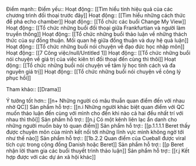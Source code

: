 

Điểm mạnh::
Điểm yếu::
Hoạt động:: [[Tìm hiểu tính hiệu quả của các chương trình đối thoại trước đây]]
Hoạt động:: [[Tìm hiểu những cách thức để phá echo chamber]]
Hoạt động:: [[Tổ chức các buổi Change My View]]
Hoạt động:: [[Tổ chức những buổi đối thoại giữa Frankfurtian và người làm truyền thông]]
Hoạt động:: [[Tổ chức những buổi thảo luận về những thách thức của sự đồng thuận. Mối quan hệ giữa đồng thuận và duy hệ quả luận]]
Hoạt động:: [[Tổ chức những buổi nói chuyện về đạo đức học nhập môn]]
Hoạt động:: [[7 Công việc/null/Untitled 1]]
Hoạt động:: [[Tổ chức những buổi nói chuyện về giá trị của việc kiên trì đối thoại đến cùng thì thôi]]
Hoạt động:: [[Tổ chức những buổi nói chuyện về tâm lý học tính cách và đa nguyên giá trị]]
Hoạt động:: [[Tổ chức những buổi nói chuyện về công lý phục hồi]]

Tham khảo:: [[Drama]]

Ý tưởng tốt hơn:: [[n+ Những người có mâu thuẫn quan điểm đến với nhau nhờ QC]] 
Sản phẩm hỗ trợ:: [[n.i Những người khác biệt quan điểm với QC muốn thảo luận đến cùng với mình cho đến khi nào cả hai đều nhất trí với nhau thì thôi]] 
Sản phẩm hỗ trợ:: [[n.j Có một kênh liên lạc ẩn danh cho những người muốn bày tỏ quan điểm]]
Sản phẩm hỗ trợ:: [[p.1.1.1.1 Beret thấy được chuyên môn của mình kết nối tới những lĩnh vực mình không ngờ tới như thế nào]]
Sản phẩm hỗ trợ:: [[1b.2.2 Quan điểm của Cueball được viral tích cực trong cộng đồng Danish hoặc Beret]]
Sản phẩm hỗ trợ:: [[p Beret nhận lời tham gia các buổi thuyết trình thảo luận]]
Sản phẩm hỗ trợ:: [[r.j Kết hợp được với các dự án xã hội khác]]
